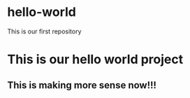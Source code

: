# hello-world
This is our first repository
<html>
  <head></head>
  <body>
    <h1>This is our hello world project</h1>
    <h2>This is making more sense now!!!</h2>
  </body>
</html>
